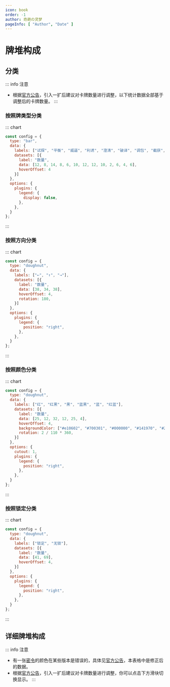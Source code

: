 ```yaml
---
icon: book
order: -1
author: 奇葩の灵梦
pageInfo: [ "Author", "Date" ]
---
```


# 牌堆构成

## 分类

::: info 注意
- 根据[官方公告](../guide/announcement.md#引入一扩后建议对卡牌数量进行调整)，引入一扩后建议对卡牌数量进行调整，以下统计数据全部基于调整后的卡牌数量。
:::

### 按照牌类型分类

::: chart

```js
const config = {
  type: "bar",
  data: {
    labels: ["试探", "平衡", "威逼", "利诱", "澄清", "破译", "调包", "截获", "误导", "风云变幻", "密令", "调虎离山", "欲擒故纵"],
    datasets: [{
      label: "数量",
      data: [12, 8, 14, 8, 6, 10, 12, 12, 10, 2, 6, 4, 6],
      hoverOffset: 4
    }]
  },
  options: {
    plugins: {
      legend: {
        display: false,
      },
    },
  }
};
```

:::

### 按照方向分类

::: chart

```js
const config = {
  type: "doughnut",
  data: {
    labels: ["←", "↑", "→"],
    datasets: [{
      label: "数量",
      data: [38, 34, 38],
      hoverOffset: 4,
      rotation: 180,
    }]
  },
  options: {
    plugins: {
      legend: {
        position: "right",
      },
    },
  }
};
```

:::
### 按照颜色分类

::: chart

```js
const config = {
  type: "doughnut",
  data: {
    labels: ["红", "红黑", "黑", "蓝黑", "蓝", "红蓝"],
    datasets: [{
      label: "数量",
      data: [25, 12, 32, 12, 25, 4],
      hoverOffset: 4,
      backgroundColor: ["#e10602", "#700301", "#000000", "#141970", "#2932e1", "#e132e1"],
      rotation: 2 / 110 * 360,
    }]
  },
  options: {
    cutout: 1,
    plugins: {
      legend: {
        position: "right",
      },
    },
  }
};
```

:::

### 按照锁定分类

::: chart

```js
const config = {
  type: "doughnut",
  data: {
    labels: ["锁定", "无锁"],
    datasets: [{
      label: "数量",
      data: [41, 69],
      hoverOffset: 4,
    }]
  },
  options: {
    plugins: {
      legend: {
        position: "right",
      },
    },
  }
};
```

:::

## 详细牌堆构成

::: info 注意
- 有一张[密令](../welcome/welcome.md#卡牌效果)的颜色在某些版本是错误的，具体见[官方公告](../guide/announcement.md#关于-密令-的勘误)，本表格中是修正后的数据。
- 根据[官方公告](../guide/announcement.md#引入一扩后建议对卡牌数量进行调整)，引入一扩后建议对卡牌数量进行调整，你可以点击下方滑块切换显示。
:::

<el-switch
  inactive-text="显示数量调整后卡牌"
  active-text="显示全部118张卡牌"
  v-model="disableLines"
  inline-prompt
  style="--el-switch-off-color: #13ce66"
/>

<el-table :data="deck" border>
  <el-table-column
    prop="name"
    label="卡牌"
    min-width="90"
    align="center"
    :filters="[
      { text: '试探', value: '试探' },
      { text: '平衡', value: '平衡' },
      { text: '威逼', value: '威逼' },
      { text: '利诱', value: '利诱' },
      { text: '澄清', value: '澄清' },
      { text: '破译', value: '破译' },
      { text: '调包', value: '调包' },
      { text: '截获', value: '截获' },
      { text: '误导', value: '误导' },
      { text: '风云变幻', value: '风云变幻' },
      { text: '密令', value: '密令' },
      { text: '调虎离山', value: '调虎离山' },
      { text: '欲擒故纵', value: '欲擒故纵' },
    ]"
    :filter-method="filterHandler"
  />
  <el-table-column prop="color" sortable label="颜色" min-width="80" align="center">
    <template #default="scope">
      <div v-html="getColor(scope.row.color)"></div>
    </template>
  </el-table-column>
  <el-table-column prop="dir" sortable label="方向" min-width="80" align="center">
    <template #default="scope">
      {{ scope.row.dir == "Up" ? "&uarr;" : scope.row.dir == "Left" ? "&larr;" : "&rarr;" }}
    </template>
  </el-table-column>
  <el-table-column prop="lockable" label="锁定" min-width="60" align="center">
    <template #default="scope">
      {{ scope.row.lockable ? "锁定" : "" }}
    </template>
  </el-table-column>
  <el-table-column label="备注" align="center">
    <template #default="scope">
      <div v-html="getComment(scope.row.name, scope.row.comment)"></div>
    </template>
  </el-table-column>
</el-table>

<script setup>
import "element-plus/theme-chalk/dark/css-vars.css";
import { ref, computed } from "vue";
import { ElTable, ElTableColumn, ElSwitch, ElText } from "element-plus";

const filterHandler = (value, row, column) => {
  const property = column['property'];
  return row[property] === value;
};

const getColor = (colors) => {
  return colors.map((color) => {
    let innerText = "";
    switch (color) {
    case "Red": innerText = "红"; break;
    case "Blue": innerText = "蓝"; break;
    case "Black": innerText = "黑"; break;
    }
    return `<span class="${color.toLowerCase()}">${innerText}</span>`;
  }).join("");
};

const getComment = (name, comment) => {
  if (name === "试探") {
    let s = `<span style="color:white; background-color:var(--red-color);">`;
    s += comment.includes("Red") ? "+1" : "-1";
    s += `</span><span style="color:white; background-color:var(--blue-color);">`;
    s += comment.includes("Blue") ? "+1" : "-1";
    s += `</span><span style="color:white; background-color:var(--green-color);">`;
    s += comment.includes("Black") ? "+1" : "-1";
    s += `</span>`;
    return s;
  } else if (name === "密令") {
    let s = "";
    for (let i in comment) {
      s += `<span style="color:white; background-color:var(--${comment[i].toLowerCase()}-color);">`;
      switch (Number(i)) {
      case 0: s += "东"; break;
      case 1: s += "西"; break;
      case 2: s += "静"; break;
      }
      s += "</span>";
    }
    return s;
  }
  return comment;
};

const deck1 = [
  {id: 1, name: "试探", color: ["Black"], dir: "Right", lockable: false, comment: ["Black"]},
  {id: 2, name: "试探", color: ["Black"], dir: "Right", lockable: false, comment: ["Blue"]},
  {id: 3, name: "试探", color: ["Black"], dir: "Right", lockable: false, comment: ["Red", "Black"]},
  {id: 4, name: "试探", color: ["Black"], dir: "Left", lockable: false, comment: ["Red", "Blue"]},
  {id: 5, name: "试探", color: ["Black"], dir: "Left", lockable: false, comment: ["Blue", "Black"]},
  {id: 6, name: "试探", color: ["Black"], dir: "Left", lockable: false, comment: ["Red"]},
  {id: 7, name: "试探", color: ["Red"], dir: "Right", lockable: false, comment: ["Black"]},
  {id: 8, name: "试探", color: ["Red"], dir: "Right", lockable: false, comment: ["Blue"]},
  {id: 9, name: "试探", color: ["Red"], dir: "Right", lockable: false, comment: ["Red", "Black"]},
  {id: 10, name: "试探", color: ["Red"], dir: "Left", lockable: false, comment: ["Red", "Blue"]},
  {id: 11, name: "试探", color: ["Red"], dir: "Left", lockable: false, comment: ["Blue", "Black"]},
  {id: 12, name: "试探", color: ["Red"], dir: "Left", lockable: false, comment: ["Red"]},
  {id: 13, name: "试探", color: ["Blue"], dir: "Right", lockable: false, comment: ["Black"]},
  {id: 14, name: "试探", color: ["Blue"], dir: "Right", lockable: false, comment: ["Blue"]},
  {id: 15, name: "试探", color: ["Blue"], dir: "Right", lockable: false, comment: ["Red", "Black"]},
  {id: 16, name: "试探", color: ["Blue"], dir: "Left", lockable: false, comment: ["Red", "Blue"]},
  {id: 17, name: "试探", color: ["Blue"], dir: "Left", lockable: false, comment: ["Blue", "Black"]},
  {id: 18, name: "试探", color: ["Blue"], dir: "Left", lockable: false, comment: ["Red"]},
  {id: 19, name: "平衡", color: ["Black"], dir: "Left", lockable: true},
  {id: 20, name: "平衡", color: ["Black"], dir: "Right", lockable: true},
  {id: 21, name: "平衡", color: ["Blue"], dir: "Left", lockable: true},
  {id: 22, name: "平衡", color: ["Red"], dir: "Right", lockable: true},
  {id: 23, name: "平衡", color: ["Red", "Black"], dir: "Up", lockable: false},
  {id: 24, name: "平衡", color: ["Blue", "Black"], dir: "Up", lockable: false},
  {id: 25, name: "平衡", color: ["Red", "Black"], dir: "Left", lockable: false},
  {id: 26, name: "平衡", color: ["Blue", "Black"], dir: "Right", lockable: false},
  {id: 27, name: "威逼", color: ["Red"], dir: "Left", lockable: false},
  {id: 28, name: "威逼", color: ["Red"], dir: "Left", lockable: false},
  {id: 29, name: "威逼", color: ["Red"], dir: "Left", lockable: false},
  {id: 30, name: "威逼", color: ["Red"], dir: "Right", lockable: false},
  {id: 31, name: "威逼", color: ["Blue"], dir: "Left", lockable: false},
  {id: 32, name: "威逼", color: ["Blue"], dir: "Right", lockable: false},
  {id: 33, name: "威逼", color: ["Blue"], dir: "Right", lockable: false},
  {id: 34, name: "威逼", color: ["Blue"], dir: "Right", lockable: false},
  {id: 35, name: "威逼", color: ["Black"], dir: "Left", lockable: false},
  {id: 36, name: "威逼", color: ["Black"], dir: "Left", lockable: false},
  {id: 37, name: "威逼", color: ["Black"], dir: "Right", lockable: false},
  {id: 38, name: "威逼", color: ["Black"], dir: "Right", lockable: false},
  {id: 39, name: "威逼", color: ["Blue", "Black"], dir: "Left", lockable: false},
  {id: 40, name: "威逼", color: ["Red", "Black"], dir: "Right", lockable: false},
  {id: 41, name: "利诱", color: ["Black"], dir: "Left", lockable: true},
  {id: 42, name: "利诱", color: ["Black"], dir: "Right", lockable: true},
  {id: 43, name: "利诱", color: ["Black"], dir: "Left", lockable: true},
  {id: 44, name: "利诱", color: ["Black"], dir: "Right", lockable: true},
  {id: 45, name: "利诱", color: ["Black"], dir: "Left", lockable: true},
  {id: 46, name: "利诱", color: ["Black"], dir: "Right", lockable: true},
  {id: 47, name: "利诱", color: ["Blue"], dir: "Left", lockable: true},
  {id: 48, name: "利诱", color: ["Red"], dir: "Right", lockable: true},
  {id: 49, name: "澄清", color: ["Red"], dir: "Up", lockable: true},
  {id: 50, name: "澄清", color: ["Red"], dir: "Up", lockable: true},
  {id: 51, name: "澄清", color: ["Black"], dir: "Up", lockable: true},
  {id: 52, name: "澄清", color: ["Black"], dir: "Up", lockable: true},
  {id: 53, name: "澄清", color: ["Blue"], dir: "Up", lockable: true},
  {id: 54, name: "澄清", color: ["Blue"], dir: "Up", lockable: true},
  {id: 55, name: "澄清", color: ["Black"], dir: "Up", lockable: true},
  {id: 56, name: "澄清", color: ["Black"], dir: "Up", lockable: true},
  {id: 57, name: "破译", color: ["Red", "Black"], dir: "Left", lockable: true},
  {id: 58, name: "破译", color: ["Blue", "Black"], dir: "Left", lockable: true},
  {id: 59, name: "破译", color: ["Red"], dir: "Left", lockable: true},
  {id: 60, name: "破译", color: ["Blue"], dir: "Left", lockable: true},
  {id: 61, name: "破译", color: ["Black"], dir: "Left", lockable: true},
  {id: 62, name: "破译", color: ["Red", "Black"], dir: "Right", lockable: true},
  {id: 63, name: "破译", color: ["Blue", "Black"], dir: "Right", lockable: true},
  {id: 64, name: "破译", color: ["Red"], dir: "Right", lockable: true},
  {id: 65, name: "破译", color: ["Blue"], dir: "Right", lockable: true},
  {id: 66, name: "破译", color: ["Black"], dir: "Right", lockable: true},
  {id: 67, name: "调包", color: ["Red"], dir: "Up", lockable: false},
  {id: 68, name: "调包", color: ["Red"], dir: "Left", lockable: false},
  {id: 69, name: "调包", color: ["Red"], dir: "Right", lockable: false},
  {id: 70, name: "调包", color: ["Blue"], dir: "Up", lockable: false},
  {id: 71, name: "调包", color: ["Blue"], dir: "Left", lockable: false},
  {id: 72, name: "调包", color: ["Blue"], dir: "Right", lockable: false},
  {id: 73, name: "调包", color: ["Black"], dir: "Left", lockable: false},
  {id: 74, name: "调包", color: ["Black"], dir: "Right", lockable: false},
  {id: 75, name: "调包", color: ["Red", "Black"], dir: "Up", lockable: false},
  {id: 76, name: "调包", color: ["Red", "Black"], dir: "Right", lockable: false},
  {id: 77, name: "调包", color: ["Blue", "Black"], dir: "Up", lockable: false},
  {id: 78, name: "调包", color: ["Blue", "Black"], dir: "Left", lockable: false},
  {id: 79, name: "截获", color: ["Red"], dir: "Up", lockable: false},
  {id: 80, name: "截获", color: ["Red"], dir: "Up", lockable: false},
  {id: 81, name: "截获", color: ["Red"], dir: "Up", lockable: true},
  {id: 82, name: "截获", color: ["Blue"], dir: "Up", lockable: false},
  {id: 83, name: "截获", color: ["Blue"], dir: "Up", lockable: false},
  {id: 84, name: "截获", color: ["Blue"], dir: "Up", lockable: true},
  {id: 85, name: "截获", color: ["Black"], dir: "Up", lockable: false},
  {id: 86, name: "截获", color: ["Black"], dir: "Up", lockable: false},
  {id: 87, name: "截获", color: ["Black"], dir: "Up", lockable: true},
  {id: 88, name: "截获", color: ["Black"], dir: "Up", lockable: true},
  {id: 89, name: "截获", color: ["Blue", "Black"], dir: "Up", lockable: false},
  {id: 90, name: "截获", color: ["Red", "Black"], dir: "Up", lockable: false},
  {id: 91, name: "误导", color: ["Red"], dir: "Up", lockable: false},
  {id: 92, name: "误导", color: ["Red"], dir: "Left", lockable: false},
  {id: 93, name: "误导", color: ["Red"], dir: "Right", lockable: false},
  {id: 94, name: "误导", color: ["Blue"], dir: "Up", lockable: false},
  {id: 95, name: "误导", color: ["Blue"], dir: "Left", lockable: false},
  {id: 96, name: "误导", color: ["Blue"], dir: "Right", lockable: false},
  {id: 97, name: "误导", color: ["Black"], dir: "Left", lockable: false},
  {id: 98, name: "误导", color: ["Black"], dir: "Right", lockable: false},
  {id: 99, name: "误导", color: ["Blue", "Black"], dir: "Left", lockable: false},
  {id: 100, name: "误导", color: ["Red", "Black"], dir: "Right", lockable: false},
  {id: 101, name: "风云变幻", color: ["Black"], dir: "Up", lockable: true},
  {id: 102, name: "风云变幻", color: ["Black"], dir: "Up", lockable: true},
  {id: 103, name: "密令", color: ["Blue", "Black"], dir: "Up", lockable: true, comment: ["Blue", "Black", "Red"]},
  {id: 104, name: "密令", color: ["Blue"], dir: "Right", lockable: false, comment: ["Black", "Blue", "Red"]},
  {id: 105, name: "密令", color: ["Blue"], dir: "Left", lockable: false, comment: ["Blue", "Red", "Black"]},
  {id: 106, name: "密令", color: ["Red", "Black"], dir: "Up", lockable: true, comment: ["Red", "Black", "Blue"]},
  {id: 107, name: "密令", color: ["Red"], dir: "Left", lockable: false, comment: ["Black", "Red", "Blue"]},
  {id: 108, name: "密令", color: ["Red"], dir: "Right", lockable: false, comment: ["Red", "Blue", "Black"]},
  {id: 109, name: "调虎离山", color: ["Black"], dir: "Up", lockable: false},
  {id: 110, name: "调虎离山", color: ["Black"], dir: "Up", lockable: true},
  {id: 111, name: "调虎离山", color: ["Red", "Black"], dir: "Left", lockable: true},
  {id: 112, name: "调虎离山", color: ["Blue", "Black"], dir: "Right", lockable: true},
  {id: 113, name: "欲擒故纵", color: ["Red", "Black"], dir: "Up", lockable: false},
  {id: 114, name: "欲擒故纵", color: ["Red", "Blue"], dir: "Left", lockable: false},
  {id: 115, name: "欲擒故纵", color: ["Red", "Blue"], dir: "Right", lockable: false},
  {id: 116, name: "欲擒故纵", color: ["Blue", "Black"], dir: "Up", lockable: false},
  {id: 117, name: "欲擒故纵", color: ["Red", "Blue"], dir: "Left", lockable: false},
  {id: 118, name: "欲擒故纵", color: ["Red", "Blue"], dir: "Right", lockable: false},
];
const disabledLines = [0, 3, 8, 11, 13, 16, 54, 55];
const deck2 = deck1.filter((card) => !disabledLines.includes(card.id - 1));
const disableLines = ref(false); 
const deck = computed(() => disableLines.value ? deck1 : deck2);
</script>

<style scoped>
:deep(.el-table__header-wrapper .el-table__header) {
  margin: 0;
}

:deep(.el-table__body-wrapper .el-table__body) {
  margin: 0;
}

:deep(th) {
  border: none;
}

:deep(td) {
  border: none;
}
</style>
